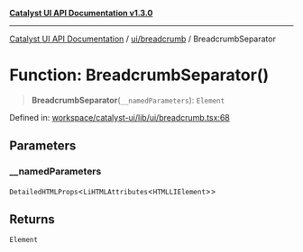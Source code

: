 [**Catalyst UI API Documentation v1.3.0**](../../../README.md)

---

[Catalyst UI API Documentation](../../../README.md) / [ui/breadcrumb](../README.md) / BreadcrumbSeparator

# Function: BreadcrumbSeparator()

> **BreadcrumbSeparator**(`__namedParameters`): `Element`

Defined in: [workspace/catalyst-ui/lib/ui/breadcrumb.tsx:68](https://github.com/TheBranchDriftCatalyst/catalyst-ui/blob/main/lib/ui/breadcrumb.tsx#L68)

## Parameters

### \_\_namedParameters

`DetailedHTMLProps`\<`LiHTMLAttributes`\<`HTMLLIElement`\>\>

## Returns

`Element`
